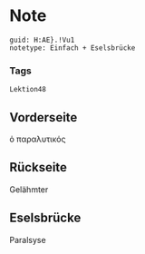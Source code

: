 # Note
```
guid: H:AE}.!Vu1
notetype: Einfach + Eselsbrücke
```

### Tags
```
Lektion48
```

## Vorderseite
ὁ παραλυτικός

## Rückseite
Gelähmter

## Eselsbrücke
Paralsyse
